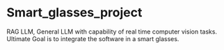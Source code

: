 # Smart_glasses_project
RAG LLM, General LLM with capability of real time computer vision tasks.  Ultimate Goal is to integrate the software in a smart glasses.
